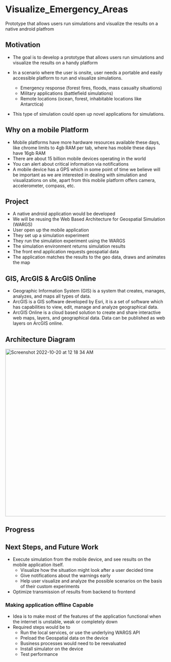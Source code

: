 # Visualize_Emergency_Areas
Prototype that allows users run simulations and visualize the results on a native android platfrom

## Motivation
* The goal is to develop a prototype that allows users run simulations and visualize the results on a handy platform

* In a scenario where the user is onsite, user needs a portable and easily accessible platform to run and visualize simulations.
  * Emergency response (forest fires, floods, mass casualty situations)
  * Military applications (battlefield simulations)
  * Remote locations (ocean, forest, inhabitable locations like Antarctica)

* This type of simulation could open up novel applications for simulations.

## Why on a mobile Platform
* Mobile platforms have more hardware resources available these days, like chrome limits to 4gb RAM per tab, where has mobile these days have 16gb RAM
* There are about 15 billion mobile devices operating in the world 
* You can alert about critical information via notifications
* A mobile device has a GPS which in some point of time we believe will be important as we are interested in dealing with simulation and visualizations on site, apart from this mobile platform offers camera, accelerometer, compass, etc.

## Project
* A native android application would be developed
* We will be reusing the Web Based Architecture for Geospatial Simulation (WARGS)
* User open up the mobile application
* They set up a simulation experiment
* They run the simulation experiment using the WARGS
* The simulation environment returns simulation results
* The front end application requests geospatial data
* The application matches the results to the geo data, draws and animates the map

## GIS, ArcGIS & ArcGIS Online
* Geographic Information System (GIS) is a system that creates, manages, analyzes, and maps all types of data.
* ArcGIS is a GIS software developed by Esri, it is a set of software which has capabilities to view, edit, manage and analyze geographical data. 
* ArcGIS Online is a cloud based solution to create and share interactive web maps, layers, and geographical data. Data can be published as web layers on ArcGIS online.

## Architecture Diagram
<img width="526" alt="Screenshot 2022-10-20 at 12 18 34 AM" src="https://user-images.githubusercontent.com/62026125/196778260-c89b6c21-01c8-4c5c-ae03-6153133a507e.png">

## Progress

## Next Steps, and Future Work
* Execute simulation from the mobile device, and see results on the mobile application itself.
  * Visualize how the situation might look after a user decided time
  * Give notifications about the warnings early
  * Help user visualize and analyze the possible scenarios on the basis of their custom experiments
* Optimize transmission of results from backend to frontend

### Making application offline Capable
* Idea is to make most of the features of the application functional when the internet is unstable, weak or completely down
* Required steps would be to
  * Run the local services, or use the underlying WARGS API
  * Preload the Geospatial data on the device
  * Business processes would need to be reevaluated
  * Install simulator on the device
  * Test performance
